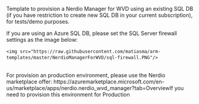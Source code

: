 <p>
Template to provision a Nerdio Manager for WVD using an existing SQL DB (if you have restriction to create new SQL DB in your current subscription), for tests/demo purposes.
</p>
<a href="https%3A%2F%2Fraw.githubusercontent.com%2Fmatiasma%2Farm-templates%2Fmaster%2FNerdioManagerForWVD%2Fazuredeploy.json" target="_blank">
</a>
<p>
If you are using an Azure SQL DB, please set the SQL Server firewall settings as the image below:

    <img src="https://raw.githubusercontent.com/matiasma/arm-templates/master/NerdioManagerForWVD/sql-firewall.PNG"/>
<br>
For provision an production environment, please use the Nerdio marketplace offer: 
https://azuremarketplace.microsoft.com/en-us/marketplace/apps/nerdio.nerdio_wvd_manager?tab=OverviewIf you need to provision this environment for Production 
</p>
